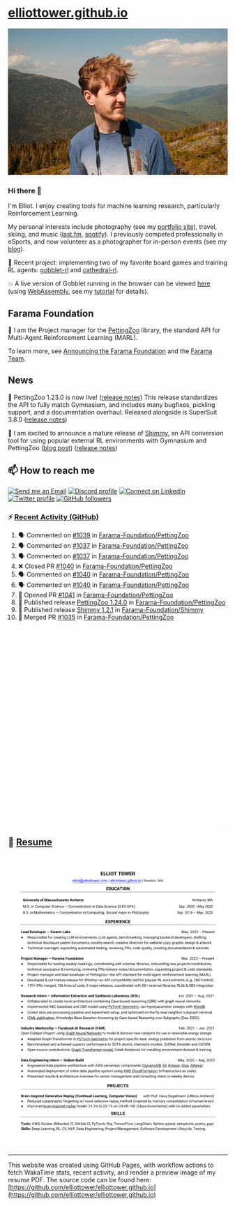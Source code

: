 # [elliottower.github.io](https://github.com/elliottower/elliottower.github.io)

[![A wild Elliot on Mt Washington](https://raw.githubusercontent.com/elliottower/elliottower.github.io/main/src/jpg/DSCF7539-600px.jpg?raw=true)](https://raw.githubusercontent.com/elliottower/elliottower.github.io/main/src/jpg/DSCF7539.jpg?raw=true)

### Hi there 👋

I'm Elliot. I enjoy creating tools for machine learning research, particularly Reinforcement Learning.

My personal interests include photography (see my [portfolio site](https://www.elliottower.com/)), travel, skiing, and music ([last.fm](https://www.last.fm/user/ajsdlfkwer), [spotify](https://open.spotify.com/user/12132818380)). I previously competed professionally in eSports, and now volunteer as a photographer for in-person events (see my [blog](https://www.elliottower.com/stories/?category=events)).

🤖 Recent project: implementing two of my favorite board games and training RL agents: [gobblet-rl](https://github.com/elliottower/gobblet-rl) and [cathedral-rl](https://github.com/elliottower/cathedral-rl). 

💥 A live version of Gobblet running in the browser can be viewed [here](https://elliottower.github.io/gobblet-rl/) (using [WebAssembly](https://webassembly.org/), see my [tutorial](https://github.com/elliottower/gobblet-rl/blob/main/tutorials/WebAssembly/web_assembly.md) for details).

## Farama Foundation

🚀 I am the Project manager for the [PettingZoo](https://github.com/Farama-Foundation/PettingZoo) library, the standard API for Multi-Agent Reinforcement Learning (MARL). 

To learn more, see [Announcing the Farama Foundation](https://farama.org/Announcing-The-Farama-Foundation) and the [Farama Team](https://farama.org/team).

## News

🎉 PettingZoo 1.23.0 is now live! ([release notes](https://github.com/Farama-Foundation/PettingZoo/releases/tag/1.23.0)) This release standardizes the API to fully match Gymnasium, and includes many bugfixes, pickling support, and a documentation overhaul. Released alongside is SuperSuit 3.8.0 ([release notes](https://github.com/Farama-Foundation/SuperSuit/releases/tag/3.8.0)) 

<!-- ![GitHub Release Date](https://img.shields.io/github/release-date/Farama-Foundation/PettingZoo) -->

🎉 I am excited to announce a mature release of [Shimmy](https://github.com/Farama-Foundation/Shimmy), an API conversion tool for using popular external RL environments with Gymnasium and PettingZoo ([blog post](https://farama.org/Announcing-Shimmy)) ([release notes](https://github.com/Farama-Foundation/Shimmy/releases/tag/v1.0.0)) 

## 📫 How to reach me

 [![Send me an Email](https://img.shields.io/badge/email-elliot%40elliottower.com-blue)](mailto:elliot@elliottower.com)
 [![Discord profile](https://img.shields.io/badge/Discord-7289DA?style=flat&logo=discord&logoColor=white)](https://discord.com/users/83091537923145728)
 [![Connect on LinkedIn](https://img.shields.io/badge/--linkedin?label=LinkedIn&logo=LinkedIn&style=social)](https://www.linkedin.com/in/elliot-tower)
 [![Twitter profile](https://img.shields.io/twitter/follow/elliottower?style=social)](https://twitter.com/ElliotTower/)
 [![GitHub followers](https://img.shields.io/github/followers/elliottower?style=social)](https://github.com/elliottower/)

### ⚡ [Recent Activity (GitHub)](https://github.com/elliottower)

<!--START_SECTION:activity-->
1. 🗣 Commented on [#1039](https://github.com/Farama-Foundation/PettingZoo/issues/1039#issuecomment-1646340049) in [Farama-Foundation/PettingZoo](https://github.com/Farama-Foundation/PettingZoo)
2. 🗣 Commented on [#1037](https://github.com/Farama-Foundation/PettingZoo/pull/1037#issuecomment-1646337391) in [Farama-Foundation/PettingZoo](https://github.com/Farama-Foundation/PettingZoo)
3. 🗣 Commented on [#1037](https://github.com/Farama-Foundation/PettingZoo/pull/1037#issuecomment-1646336989) in [Farama-Foundation/PettingZoo](https://github.com/Farama-Foundation/PettingZoo)
4. ❌ Closed PR [#1040](https://github.com/Farama-Foundation/PettingZoo/pull/1040) in [Farama-Foundation/PettingZoo](https://github.com/Farama-Foundation/PettingZoo)
5. 🗣 Commented on [#1040](https://github.com/Farama-Foundation/PettingZoo/pull/1040#issuecomment-1646336135) in [Farama-Foundation/PettingZoo](https://github.com/Farama-Foundation/PettingZoo)
6. 🗣 Commented on [#1040](https://github.com/Farama-Foundation/PettingZoo/pull/1040#issuecomment-1646335940) in [Farama-Foundation/PettingZoo](https://github.com/Farama-Foundation/PettingZoo)
7. 💪 Opened PR [#1041](https://github.com/Farama-Foundation/PettingZoo/pull/1041) in [Farama-Foundation/PettingZoo](https://github.com/Farama-Foundation/PettingZoo)
8. 🚀 Published release [PettingZoo 1.24.0](https://github.com/Farama-Foundation/PettingZoo/releases/tag/1.24.0) in [Farama-Foundation/PettingZoo](https://github.com/Farama-Foundation/PettingZoo)
9. 🚀 Published release [Shimmy 1.2.1](https://github.com/Farama-Foundation/Shimmy/releases/tag/v1.2.1) in [Farama-Foundation/Shimmy](https://github.com/Farama-Foundation/Shimmy)
10. 🎉 Merged PR [#1035](https://github.com/Farama-Foundation/PettingZoo/pull/1035) in [Farama-Foundation/PettingZoo](https://github.com/Farama-Foundation/PettingZoo)
<!--END_SECTION:activity-->


<picture>
  <a href="https://metrics.lecoq.io/insights?user=elliottower">
   <img src="/github-metrics.svg" alt="Metrics">
  </a>
</picture>

## 📄 [Resume](https://elliottower.github.io/src/pdf/resume.pdf)

<!-- PDF-TO-MARKDOWN:START -->
![Page 1](src/png/page1.png "Page 1")
---
<!-- PDF-TO-MARKDOWN:END -->

----

This website was created using GitHub Pages, with workflow actions to fetch WakaTime stats, recent activity, and render a preview image of my resume PDF. The source code can be found here: [https://github.com/elliottower/elliottower.github.io](https://github.com/elliottower/elliottower.github.io)
